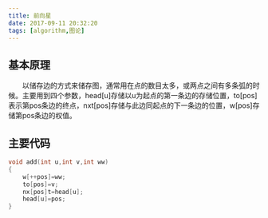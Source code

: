 ```yaml
---
title: 前向星
date: 2017-09-11 20:32:20
tags: [algorithm,图论]
---
```

## 基本原理
　　以储存边的方式来储存图，通常用在点的数目太多，或两点之间有多条弧的时候。主要用到四个参数，head[u]存储以u为起点的第一条边的存储位置，to[pos]表示第pos条边的终点，nxt[pos]存储与此边同起点的下一条边的位置，w[pos]存储第pos条边的权值。
<!--more-->
## 主要代码
```cpp
void add(int u,int v,int ww)
{
	w[++pos]=ww;
	to[pos]=v;
	nx[pos]t=head[u];
	head[u]=pos;
}
```

